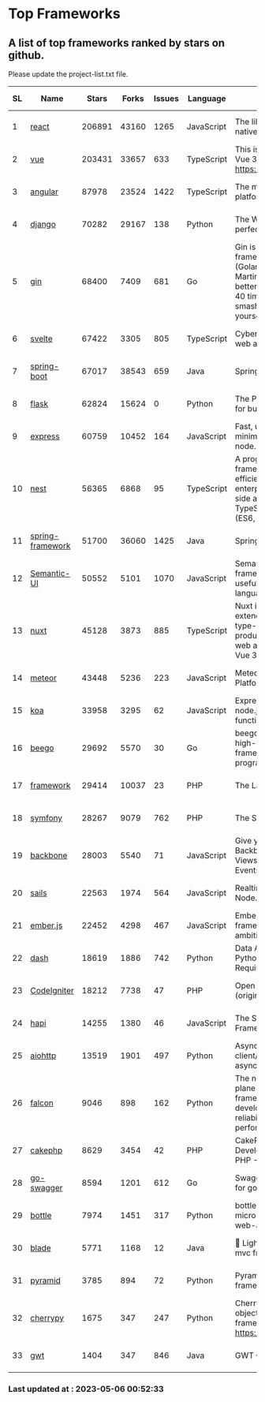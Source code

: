 # Top Frameworks
## A list of top frameworks ranked by stars on github.  
Please update the project-list.txt file.

| SL| Name  | Stars| Forks| Issues | Language | Description | Last Commit |
| --| ------| -----| ---- | ------ | -------- | ----------- | ----------- |
| 1 | [react](https://github.com/facebook/react) | 206891 | 43160 | 1265 | JavaScript | The library for web and native user interfaces | 2023-05-05 19:08:14 |
| 2 | [vue](https://github.com/vuejs/vue) | 203431 | 33657 | 633 | TypeScript | This is the repo for Vue 2. For Vue 3, go to https://github.com/vuejs/core | 2023-04-27 09:43:19 |
| 3 | [angular](https://github.com/angular/angular) | 87978 | 23524 | 1422 | TypeScript | The modern web developer’s platform | 2023-05-04 10:21:20 |
| 4 | [django](https://github.com/django/django) | 70282 | 29167 | 138 | Python | The Web framework for perfectionists with deadlines. | 2023-05-05 07:26:51 |
| 5 | [gin](https://github.com/gin-gonic/gin) | 68400 | 7409 | 681 | Go | Gin is a HTTP web framework written in Go (Golang). It features a Martini-like API with much better performance -- up to 40 times faster. If you need smashing performance, get yourself some Gin. | 2023-04-27 02:16:59 |
| 6 | [svelte](https://github.com/sveltejs/svelte) | 67422 | 3305 | 805 | TypeScript | Cybernetically enhanced web apps | 2023-05-05 14:06:22 |
| 7 | [spring-boot](https://github.com/spring-projects/spring-boot) | 67017 | 38543 | 659 | Java | Spring Boot | 2023-05-05 21:20:41 |
| 8 | [flask](https://github.com/pallets/flask) | 62824 | 15624 | 0 | Python | The Python micro framework for building web applications. | 2023-05-02 17:42:04 |
| 9 | [express](https://github.com/expressjs/express) | 60759 | 10452 | 164 | JavaScript | Fast, unopinionated, minimalist web framework for node. | 2023-02-26 18:34:32 |
| 10 | [nest](https://github.com/nestjs/nest) | 56365 | 6868 | 95 | TypeScript | A progressive Node.js framework for building efficient, scalable, and enterprise-grade server-side applications on top of TypeScript & JavaScript (ES6, ES7, ES8) 🚀 | 2023-04-27 07:18:13 |
| 11 | [spring-framework](https://github.com/spring-projects/spring-framework) | 51700 | 36060 | 1425 | Java | Spring Framework | 2023-05-05 19:53:52 |
| 12 | [Semantic-UI](https://github.com/Semantic-Org/Semantic-UI) | 50552 | 5101 | 1070 | JavaScript | Semantic is a UI component framework based around useful principles from natural language. | 2023-01-11 17:05:32 |
| 13 | [nuxt](https://github.com/nuxt/nuxt) | 45128 | 3873 | 885 | TypeScript | Nuxt is an intuitive and extendable way to create type-safe, performant and production-grade full-stack web apps and websites with Vue 3. | 2023-05-05 14:39:50 |
| 14 | [meteor](https://github.com/meteor/meteor) | 43448 | 5236 | 223 | JavaScript | Meteor, the JavaScript App Platform | 2023-05-04 12:34:07 |
| 15 | [koa](https://github.com/koajs/koa) | 33958 | 3295 | 62 | JavaScript | Expressive middleware for node.js using ES2017 async functions | 2023-04-12 09:49:59 |
| 16 | [beego](https://github.com/beego/beego) | 29692 | 5570 | 30 | Go | beego is an open-source, high-performance web framework for the Go programming language. | 2023-03-09 07:19:01 |
| 17 | [framework](https://github.com/laravel/framework) | 29414 | 10037 | 23 | PHP | The Laravel Framework. | 2023-05-05 19:47:22 |
| 18 | [symfony](https://github.com/symfony/symfony) | 28267 | 9079 | 762 | PHP | The Symfony PHP framework | 2023-05-05 23:11:32 |
| 19 | [backbone](https://github.com/jashkenas/backbone) | 28003 | 5540 | 71 | JavaScript | Give your JS App some Backbone with Models, Views, Collections, and Events | 2023-01-04 11:09:21 |
| 20 | [sails](https://github.com/balderdashy/sails) | 22563 | 1974 | 564 | JavaScript | Realtime MVC Framework for Node.js | 2023-02-17 22:35:42 |
| 21 | [ember.js](https://github.com/emberjs/ember.js) | 22452 | 4298 | 467 | JavaScript | Ember.js - A JavaScript framework for creating ambitious web applications | 2023-05-04 21:09:02 |
| 22 | [dash](https://github.com/plotly/dash) | 18619 | 1886 | 742 | Python | Data Apps & Dashboards for Python. No JavaScript Required. | 2023-04-26 20:13:33 |
| 23 | [CodeIgniter](https://github.com/bcit-ci/CodeIgniter) | 18212 | 7738 | 47 | PHP | Open Source PHP Framework (originally from EllisLab) | 2023-04-07 17:57:13 |
| 24 | [hapi](https://github.com/hapijs/hapi) | 14255 | 1380 | 46 | JavaScript | The Simple, Secure Framework Developers Trust | 2023-04-24 22:09:20 |
| 25 | [aiohttp](https://github.com/aio-libs/aiohttp) | 13519 | 1901 | 497 | Python | Asynchronous HTTP client/server framework for asyncio and Python | 2023-05-02 19:28:50 |
| 26 | [falcon](https://github.com/falconry/falcon) | 9046 | 898 | 162 | Python | The no-magic web data plane API and microservices framework for Python developers, with a focus on reliability, correctness, and performance at scale. | 2023-01-18 20:42:26 |
| 27 | [cakephp](https://github.com/cakephp/cakephp) | 8629 | 3454 | 42 | PHP | CakePHP: The Rapid Development Framework for PHP - Official Repository | 2023-05-04 15:23:51 |
| 28 | [go-swagger](https://github.com/go-swagger/go-swagger) | 8594 | 1201 | 612 | Go | Swagger 2.0 implementation for go | 2023-04-29 18:41:56 |
| 29 | [bottle](https://github.com/bottlepy/bottle) | 7974 | 1451 | 317 | Python | bottle.py is a fast and simple micro-framework for python web-applications. | 2022-09-05 15:24:52 |
| 30 | [blade](https://github.com/lets-blade/blade) | 5771 | 1168 | 12 | Java | :rocket: Lightning fast and elegant mvc framework for Java8 | 2022-05-10 12:38:06 |
| 31 | [pyramid](https://github.com/Pylons/pyramid) | 3785 | 894 | 72 | Python | Pyramid - A Python web framework | 2023-02-16 13:50:59 |
| 32 | [cherrypy](https://github.com/cherrypy/cherrypy) | 1675 | 347 | 247 | Python | CherryPy is a pythonic, object-oriented HTTP framework.      https://cherrypy.dev | 2023-05-04 23:04:12 |
| 33 | [gwt](https://github.com/gwtproject/gwt) | 1404 | 347 | 846 | Java | GWT Open Source Project | 2023-04-27 13:53:19 |

### Last updated at : 2023-05-06 00:52:33
